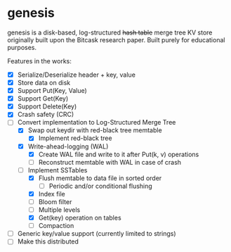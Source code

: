 # genesis

genesis is a disk-based, log-structured ~~hash table~~ merge tree KV store originally built upon the Bitcask research paper.
Built purely for educational purposes.

Features in the works:
- [x] Serialize/Deserialize header + key, value
- [x] Store data on disk
- [x] Support Put(Key, Value)
- [x] Support Get(Key)
- [x] Support Delete(Key)
- [x] Crash safety (CRC)
- [ ] Convert implementation to Log-Structured Merge Tree
  - [x] Swap out keydir with red-black tree memtable
    - [x] Implement red-black tree
  - [x] Write-ahead-logging (WAL)
    - [x] Create WAL file and write to it after Put(k, v) operations 
    - [ ] Reconstruct memtable with WAL in case of crash
  - [ ] Implement SSTables
    - [x] Flush memtable to data file in sorted order
      - [ ] Periodic and/or conditional flushing
    - [x] Index file
    - [ ] Bloom filter
    - [ ] Multiple levels
    - [x] Get(key) operation on tables
    - [ ] Compaction
- [ ] Generic key/value support (currently limited to strings)
- [ ] Make this distributed
